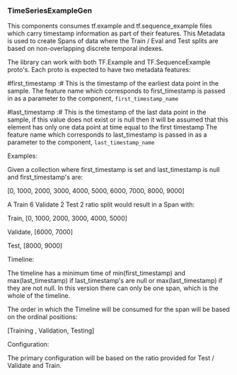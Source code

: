 ### TimeSeriesExampleGen ###
This components consumes tf.example and tf.sequence_example files which carry timestamp information as part of their 
features. This Metadata is used to create Spans of data where the Train / Eval and Test splits are based on 
non-overlapping discrete temporal indexes. 


The library can work with both TF.Example and TF.SequenceExample proto's. Each proto is expected to have two
metadata features:

#first_timestamp :#
This is the timestamp of the earliest data point in the sample.
The feature name which corresponds to first_timestamp is passed in as a parameter to the component,
`first_timestamp_name`

#last_timestamp :#
This is the timestamp of the last data point in the sample, if this value does not exist or is null
then it will be assumed that this element has only one data point at time equal to the first timestamp
The feature name which corresponds to last_timestamp is passed in as a parameter to the component,
`last_timestamp_name`

Examples:

Given a collection where first_timestamp is set and last_timestamp is null and first_timestamp's are:

[0, 1000, 2000, 3000, 4000, 5000, 6000, 7000, 8000, 9000]

A Train 6 Validate 2 Test 2 ratio split would result in a Span with:

Train,     [0, 1000, 2000, 3000, 4000, 5000]

Validate,  [6000, 7000]

Test,      [8000, 9000]

Timeline:

The timeline has a minimum time of min(first_timestamp) and max(last_timestamp) if last_timestamp's are null or max(last_timestamp) if they are not null. 
In this version there can only be one span, which is the whole of the timeline. 

The order in which the Timeline will be consumed for the span will be based on the ordinal positions:

[Training , Validation, Testing]

Configuration:

The primary configuration will be based on the ratio provided for Test / Validate and Train. 
